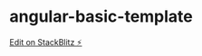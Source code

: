 # angular-basic-template

[Edit on StackBlitz ⚡️](https://stackblitz.com/edit/angular-site-basic-template-b72mme)
